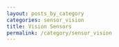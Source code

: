 ```yaml
---
layout: posts_by_category
categories: sensor_vision
title: Vision Sensors
permalink: /category/sensor_vision
---
```

